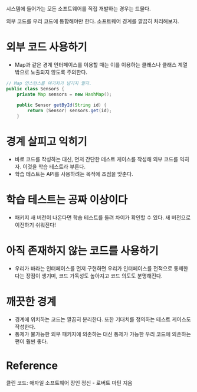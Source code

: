 시스템에 들어가는 모든 소프트웨어를 직접 개발하는 경우는 드물다.   

외부 코드를 우리 코드에 통합해야만 한다. 소프트웨어 경계를 깔끔히 처리해보자.

# 외부 코드 사용하기
- Map과 같은 경계 인터페이스를 이용할 때는 이를 이용하는 클래스나 클래스 계열 밖으로 노출되지 않도록 주의한다.
```java
// Map 인스턴스를 여기저기 넘기지 말자.
public class Sensors {
    private Map sensors = new HashMap();
    
    public Sensor getById(String id) {
        return (Sensor) sensors.get(id);
    }
```

# 경계 살피고 익히기
- 바로 코드를 작성하는 대신, 먼저 간단한 테스트 케이스를 작성해 외부 코드를 익히자. 이것을 학습 테스트라 부른다.
- 학습 테스트는 API를 사용하려는 목적에 초점을 맞춘다.

# 학습 테스트는 공짜 이상이다
- 패키지 새 버전이 나온다면 학습 테스트를 돌려 차이가 확인할 수 있다. 새 버전으로 이전하기 쉬워진다!

# 아직 존재하지 않는 코드를 사용하기
- 우리가 바라는 인터페이스를 먼저 구현하면 우리가 인터페이스를 전적으로 통제한다는 장점이 생기며, 코드 가독성도 높아지고 코드 의도도 분명해진다.

# 깨끗한 경계
- 경계에 위치하는 코드는 깔끔히 분리한다. 또한 기대치를 정의하는 테스트 케이스도 작성한다.
- 통제가 불가능한 외부 패키지에 의존하는 대신 통제가 가능한 우리 코드에 의존하는 편이 훨씬 좋다.

# Reference
클린 코드: 애자일 소프트웨어 장인 정신 - 로버트 마틴 지음
